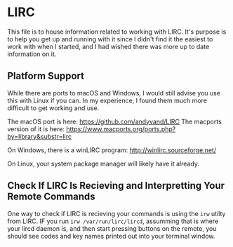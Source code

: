 # LIRC

This file is to house information related to working with LIRC.
It's purpose is to help you get up and running with it since I didn't
find it the easiest to work with when I started, and I had wished there
was more up to date information on it.

## Platform Support

While there are ports to macOS and Windows, I would still advise you use
this with Linux if you can. In my experience, I found them much more difficult
to get working and use.

The macOS port is here: https://github.com/andyvand/LIRC
The macports version of it is here: https://www.macports.org/ports.php?by=library&substr=lirc

On Windows, there is a winLIRC program: http://winlirc.sourceforge.net/

On Linux, your system package manager will likely have it already.

## Check If LIRC Is Recieving and Interpretting Your Remote Commands

One way to check if LIRC is recieving your commands is using the `irw`
utilty from LIRC. IF you run `irw /var/run/lirc/lircd`, assumming that
is where your lircd daemon is, and then start pressing buttons on the
remote, you should see codes and key names printed out into your
terminal window.